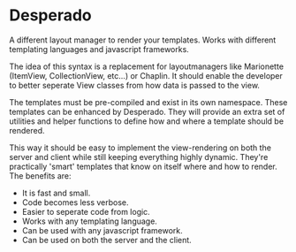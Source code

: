 Desperado
=========

A different layout manager to render your templates. Works with different templating languages and javascript frameworks.

The idea of this syntax is a replacement for layoutmanagers like Marionette (ItemView, CollectionView, etc...) or Chaplin. It should enable the developer to better seperate View classes from how data is passed to the view.

The templates must be pre-compiled and exist in its own namespace. These templates can be enhanced by Desperado. They will provide an extra set of utilities and helper functions to define how and where a template should be rendered.

This way it should be easy to implement the view-rendering on both the server and client while still keeping everything highly dynamic. They're practically 'smart' templates that know on itself where and how to render. The benefits are:
* It is fast and small.
* Code becomes less verbose.
* Easier to seperate code from logic.
* Works with any templating language.
* Can be used with any javascript framework.
* Can be used on both the server and the client.